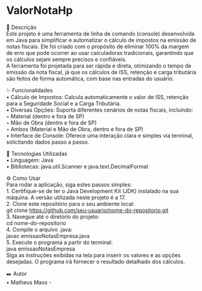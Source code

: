 # ValorNotaHp
📝 Descrição                                                                                                                                                                               
Este projeto é uma ferramenta de linha de comando (console) desenvolvida em Java para simplificar e automatizar o cálculo de impostos na emissão de notas fiscais. Ele foi criado com o propósito de eliminar 100% da margem de erro que pode ocorrer ao usar calculadoras tradicionais, garantindo que os cálculos sejam sempre precisos e confiáveis.                            
A ferramenta foi projetada para ser rápida e direta, otimizando o tempo de emissão da nota fiscal, já que os cálculos de ISS, retenção e carga tributária são feitos de forma automática, com base nas entradas do usuário.                                                                                                                                                          

✨ Funcionalidades                                                                                                                                                                         
    • Cálculo de Impostos: Calcula automaticamente o valor de ISS, retenção para a Seguridade Social e a Carga Tributária.                                                                 
    • Diversas Opções: Suporta diferentes cenários de notas fiscais, incluindo:                                                                                                            
        ◦ Material (dentro e fora de SP)                                                                                                                                                   
        ◦ Mão de Obra (dentro e fora de SP)                                                                                                                                                
        ◦ Ambos (Material e Mão de Obra, dentro e fora de SP)                                                                                                                              
    • Interface de Console: Oferece uma interação clara e simples via terminal, solicitando dados passo a passo.                                                                           
    
🚀 Tecnologias Utilizadas                                                                                                                                                                  
    • Linguagem: Java                                                                                                                                                                      
    • Bibliotecas: java.util.Scanner e java.text.DecimalFormat                                                                                                                             
                                                                                                                                                                                        
⚙️ Como Usar                                                                                                                                                                               
Para rodar a aplicação, siga estes passos simples:                                                                                                                                         
    1. Certifique-se de ter o Java Development Kit (JDK) instalado na sua máquina. A versão utilizada neste projeto é a 17.                                                                
    2. Clone este repositório para o seu ambiente local:                                                                                                                                   
       git clone https://github.com/seu-usuario/nome-do-repositorio.git                                                                                                                    
    3. Navegue até o diretório do projeto:                                                                                                                                                 
       cd nome-do-repositorio                                                                                                                                                              
    4. Compile o arquivo .java:                                                                                                                                                            
       javac emissaoNotasEmpresa.java                                                                                                                                                      
    5. Execute o programa a partir do terminal:                                                                                                                                            
       java emissaoNotasEmpresa                                                                                                                                                            
Siga as instruções exibidas na tela para inserir os valores e as opções desejadas. O programa irá fornecer o resultado detalhado dos cálculos.                                             

✒️ Autor                                                                                                                                                                                   
    • Matheus Maos - 

